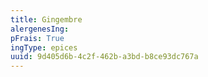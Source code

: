 ```yaml
---
title: Gingembre
alergenesIng:
pFrais: True
ingType: epices
uuid: 9d405d6b-4c2f-462b-a3bd-b8ce93dc767a
---
```

